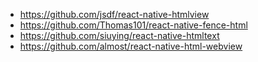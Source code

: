 - https://github.com/jsdf/react-native-htmlview
- https://github.com/Thomas101/react-native-fence-html
- https://github.com/siuying/react-native-htmltext
- https://github.com/almost/react-native-html-webview
